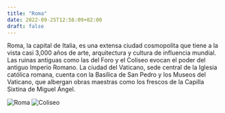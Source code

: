 ```yaml
---
title: "Roma"
date: 2022-09-25T12:56:09+02:00
draft: false
---
```


Roma, la capital de Italia, es una extensa ciudad cosmopolita que tiene a la vista casi 3,000 años de arte, arquitectura y cultura de influencia mundial. Las ruinas antiguas como las del Foro y el Coliseo evocan el poder del antiguo Imperio Romano. La ciudad del Vaticano, sede central de la Iglesia católica romana, cuenta con la Basílica de San Pedro y los Museos del Vaticano, que albergan obras maestras como los frescos de la Capilla Sixtina de Miguel Ángel.

![Roma](https://turismo.org/wp-content/uploads/2015/06/Ciudad-de-Roma-300x194.jpg)
![Coliseo](https://www.viajaraitalia.com/wp-content/uploads/2011/05/Colosseum_in_Rome_Italy-300x194.jpg)